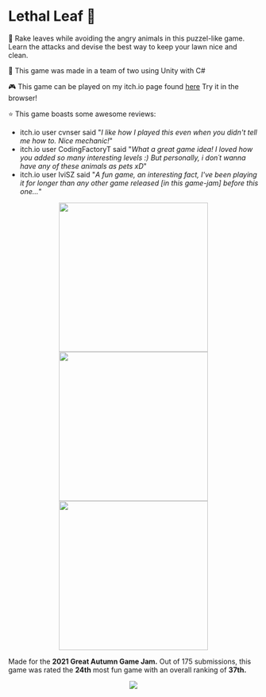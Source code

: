 # Lethal Leaf 🍂
👾 Rake leaves while avoiding the angry animals in this puzzel-like game. Learn the attacks and devise the best way to keep your lawn nice and clean.

👷 This game was made in a team of two using Unity with C#

🎮 This game can be played on my itch.io page found [here](https://coopgod.itch.io/lethal-leaf) Try it in the browser!

⭐ This game boasts some awesome reviews:
- itch.io user cvnser said "*I like how I played this even when you didn't tell me how to. Nice mechanic!*"
- itch.io user CodingFactoryT said "*What a great game idea! I loved how you added so many interesting levels :) But personally, i don´t wanna have any of these animals as pets xD*"
- itch.io user IviSZ said "*A fun game, an interesting fact, I've been playing it for longer than any other game released [in this game-jam] before this one...*"

 <p align="center">
 <img src="https://user-images.githubusercontent.com/57197353/200153701-59962ec2-84c3-4907-802f-f6a3960285f0.png" width="300px">
 <img src="https://user-images.githubusercontent.com/57197353/200153718-9dcb070e-9edb-4ce1-8d6c-f653d5729f34.png" width="300px">
 <img src="https://user-images.githubusercontent.com/57197353/173146410-1cd39089-8b83-4fff-a450-579f651deae9.png" width="300px">
</p>

Made for the **2021 Great Autumn Game Jam.** Out of 175 submissions, this game was rated the **24th** most fun game with an overall ranking of **37th.**

<p align="center">
 <img src="https://user-images.githubusercontent.com/57197353/200155426-b58b65a8-6791-4b9b-aa5a-31f694e5c6e9.png">
</p>
